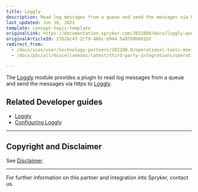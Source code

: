 ```yaml
---
title: Loggly
description: Read log messages from a queue and send the messages via https by integrating Loggly into the Spryker Commerce OS.
last_updated: Jun 16, 2021
template: concept-topic-template
originalLink: https://documentation.spryker.com/2021080/docs/loggly-queue
originalArticleId: 27b2bc47-2cf9-466c-b944-5a9768b601b3
redirect_from:
  - /docs/scos/user/technology-partners/202200.0/operational-tools-monitoring-legal-etc/loggly.html  
  - /docs/pbc/all/miscellaneous/latest/third-party-integrations/operational-tools-monitoring-legal/loggly.html

---
```


The [Loggly](https://github.com/spryker-eco/loggly) module provides a plugin to read log messages from a queue and send the messages via https to [Loggly](https://www.loggly.com/).


## Related Developer guides


- [Loggly](/docs/pbc/all/miscellaneous/{{page.version}}/third-party-integrations/operational-tools-monitoring-legal/loggly/loggly.html)
- [Configuring Loggly](/docs/pbc/all/miscellaneous/{{page.version}}/third-party-integrations/operational-tools-monitoring-legal/loggly/configure-loggly.html)



---

## Copyright and Disclaimer

See [Disclaimer](https://github.com/spryker/spryker-documentation).

---
For further information on this partner and integration into Spryker,  contact us.

<div class="hubspot-form js-hubspot-form" data-portal-id="2770802" data-form-id="163e11fb-e833-4638-86ae-a2ca4b929a41" id="hubspot-1"></div>
